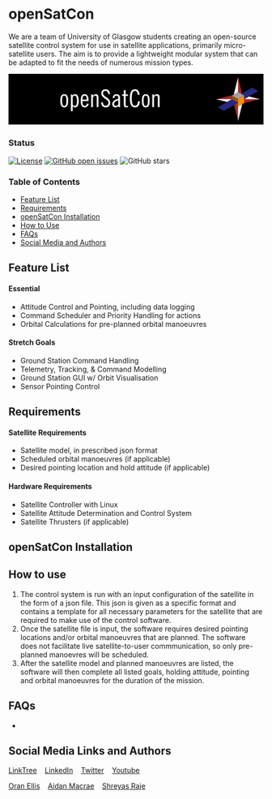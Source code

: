 # openSatCon
We are a team of University of Glasgow students creating an open-source satellite control system for use in satellite applications, primarily micro-satellite users. The aim is to provide a lightweight modular system that can be adapted to fit the needs of numerous mission types.

![Header Image](assets/logos/HeaderCandidateHQ.png)

### Status
<p><a href="LICENSE"><img src="https://img.shields.io/github/license/oranellis/openSatCon" alt="License" /></a>
<a href="https://github.com/oranellis/openSatCon/issues"><img src="https://img.shields.io/github/issues/oranellis/openSatCon" alt="GitHub open issues" /></a> 
<img src="https://img.shields.io/github/stars/oranellis/openSatCon" alt="GitHub stars" />
</p>

### Table of Contents
* [Feature List](#feature-list)
* [Requirements](#requirements)
* [openSatCon Installation](#opensatcon-installation)
* [How to Use](#how-to-use)
* [FAQs](#faqs)
* [Social Media and Authors](#social-media-links-and-authors)

## Feature List
#### Essential
- Attitude Control and Pointing, including data logging
- Command Scheduler and Priority Handling for actions
- Orbital Calculations for pre-planned orbital manoeuvres 
#### Stretch Goals
- Ground Station Command Handling 
- Telemetry, Tracking, & Command Modelling
- Ground Station GUI w/ Orbit Visualisation
- Sensor Pointing Control

## Requirements
#### Satellite Requirements
- Satellite model, in prescribed json format
- Scheduled orbital manoeuvres (if applicable)
- Desired pointing location and hold attitude (if applicable)
#### Hardware Requirements
- Satellite Controller with Linux
- Satellite Attitude Determination and Control System 
- Satellite Thrusters (if applicable) 

## openSatCon Installation


## How to use
1. The control system is run with an input configuration of the satellite in the form of a json file. This json is given as a specific format and contains a template for all necessary parameters for the satellite that are required to make use of the control software.
2. Once the satellite file is input, the software requires desired pointing locations and/or orbital manoeuvres that are planned. The software does not facilitate live satellite-to-user commmunication, so only pre-planned manoevres will be scheduled. 
3. After the satellite model and planned manoeuvres are listed, the software will then complete all listed goals, holding attitude, pointing and orbital manoeuvres for the duration of the mission. 

## FAQs
- 

## Social Media Links and Authors
[LinkTree](https://linktr.ee/openSatCon) &nbsp; &nbsp;[LinkedIn](https://linkedin.com/company/opensatcon) &nbsp; &nbsp;[Twitter](https://twitter.com/openSatCon) &nbsp; &nbsp;[Youtube](https://www.youtube.com/channel/UCqU7pj3qFMwDKtqEJbz2JTg)

[Oran Ellis](https://github.com/oranellis) &nbsp; &nbsp;[Aidan Macrae](https://github.com/2306781M) &nbsp; &nbsp;[Shreyas Raje](https://github.com/Shreylord)
